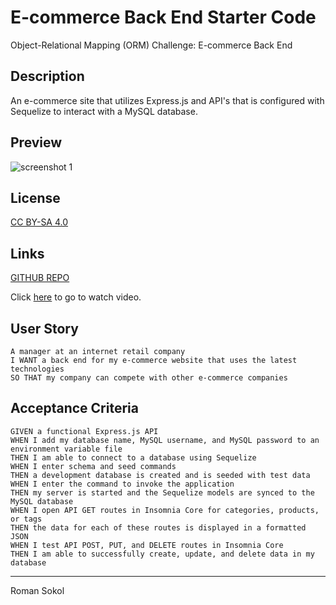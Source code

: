 # E-commerce Back End Starter Code
Object-Relational Mapping (ORM) Challenge: E-commerce Back End

## Description
An e-commerce site that utilizes Express.js and API's that is configured with Sequelize to interact with a MySQL database.

## Preview

  ![screenshot 1](S1.png)

## License

[CC BY-SA 4.0](https://creativecommons.org/licenses/by-sa/4.0/deed.en)

## Links

[GITHUB REPO](https://github.com/sokolroman/ORM-ECOM-BACK-END)

Click [here](https://1drv.ms/v/s!AnaG2finThsyhgkYytvO_4Pw6YUc?e=WWCy2m) to go to watch video.

## User Story

```
A manager at an internet retail company
I WANT a back end for my e-commerce website that uses the latest technologies
SO THAT my company can compete with other e-commerce companies
```

## Acceptance Criteria

```
GIVEN a functional Express.js API
WHEN I add my database name, MySQL username, and MySQL password to an environment variable file
THEN I am able to connect to a database using Sequelize
WHEN I enter schema and seed commands
THEN a development database is created and is seeded with test data
WHEN I enter the command to invoke the application
THEN my server is started and the Sequelize models are synced to the MySQL database
WHEN I open API GET routes in Insomnia Core for categories, products, or tags
THEN the data for each of these routes is displayed in a formatted JSON
WHEN I test API POST, PUT, and DELETE routes in Insomnia Core
THEN I am able to successfully create, update, and delete data in my database
```

---
Roman Sokol

  